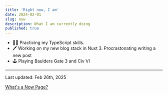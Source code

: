 ```yaml
---
title: 'Right now, I am'
date: 2024-02-01
slug: now
description: What I am currently doing
published: true
---
```



- 👨‍💻 Practicing my TypeScript skills.
- 🖊️ Working on my new blog stack in Nuxt 3. Procrastonating writing a new post
- 🕹️ Playing Baulders Gate 3 and Civ VI


---
Last updated: Feb 26th, 2025



[What's a Now Page?](https://nownownow.com/about)
